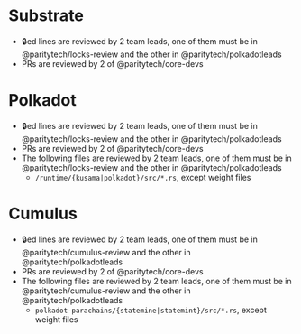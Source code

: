# Substrate

- 🔒️ed lines are reviewed by 2 team leads, one of them must be in @paritytech/locks-review and the other in @paritytech/polkadotleads 
- PRs are reviewed by 2 of @paritytech/core-devs

# Polkadot

- 🔒️ed lines are reviewed by 2 team leads, one of them must be in @paritytech/locks-review and the other in @paritytech/polkadotleads 
- PRs are reviewed by 2 of @paritytech/core-devs
- The following files are reviewed by 2 team leads, one of them must be in @paritytech/locks-review and the other in @paritytech/polkadotleads
  - `/runtime/{kusama|polkadot}/src/*.rs`, except weight files

# Cumulus

- 🔒️ed lines are reviewed by 2 team leads, one of them must be in @paritytech/cumulus-review and the other in @paritytech/polkadotleads
- PRs are reviewed by 2 of @paritytech/core-devs
- The following files are reviewed by 2 team leads, one of them must be in @paritytech/cumulus-review and the other in @paritytech/polkadotleads
  - `polkadot-parachains/{statemine|statemint}/src/*.rs`, except weight files
